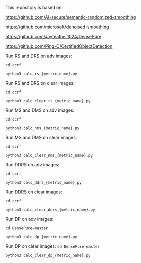This repository is based on:

https://github.com/AI-secure/semantic-randomized-smoothing

https://github.com/microsoft/denoised-smoothing

https://github.com/Jayfeather1024/DensePure

https://github.com/Ping-C/CertifiedObjectDetection


Run RS and DRS on adv images: 

`cd ccrf`

`python3 calc_rs_{metric_name}.py`


Run RS and DRS on clear images: 

`cd ccrf`

`python3 calc_clear_rs_{metric_name}.py`




Run MS and DMS on adv images: 

`cd ccrf`

`python3 calc_nms_{metric_name}.py`


Run MS and DMS on clear images: 

`cd ccrf`

`python3 calc_clear_nms_{metric_name}.py`




Run DDRS on adv images: 

`cd ccrf`

`python3 calc_ddrs_{metric_name}.py`


Run DDRS on clear images: 

`cd ccrf`

`python3 calc_clear_ddrs_{metric_name}.py`




Run DP on adv images: 

`cd DensePure-master`

`python3 calc_dp_{metric_name}.py`


Run DP on clear images: 
`cd DensePure-master`

`python3 calc_clear_dp_{metric_name}.py`
